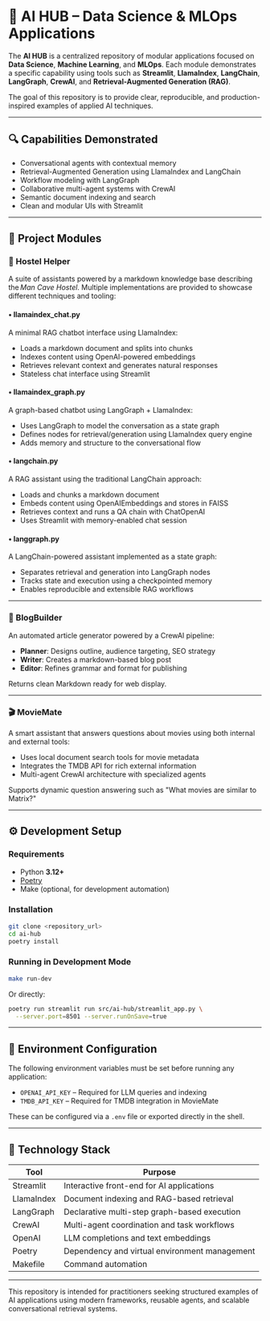 # 🚀 AI HUB – Data Science & MLOps Applications

The **AI HUB** is a centralized repository of modular applications focused on **Data Science**, **Machine Learning**, and **MLOps**. Each module demonstrates a specific capability using tools such as **Streamlit**, **LlamaIndex**, **LangChain**, **LangGraph**, **CrewAI**, and **Retrieval-Augmented Generation (RAG)**.

The goal of this repository is to provide clear, reproducible, and production-inspired examples of applied AI techniques.

---

## 🔍 Capabilities Demonstrated

- Conversational agents with contextual memory
- Retrieval-Augmented Generation using LlamaIndex and LangChain
- Workflow modeling with LangGraph
- Collaborative multi-agent systems with CrewAI
- Semantic document indexing and search
- Clean and modular UIs with Streamlit

---

## 📂 Project Modules

### 🤖 Hostel Helper
A suite of assistants powered by a markdown knowledge base describing the *Man Cave Hostel*. Multiple implementations are provided to showcase different techniques and tooling:

#### • llamaindex_chat.py
A minimal RAG chatbot interface using LlamaIndex:
- Loads a markdown document and splits into chunks
- Indexes content using OpenAI-powered embeddings
- Retrieves relevant context and generates natural responses
- Stateless chat interface using Streamlit

#### • llamaindex_graph.py
A graph-based chatbot using LangGraph + LlamaIndex:
- Uses LangGraph to model the conversation as a state graph
- Defines nodes for retrieval/generation using LlamaIndex query engine
- Adds memory and structure to the conversational flow

#### • langchain.py
A RAG assistant using the traditional LangChain approach:
- Loads and chunks a markdown document
- Embeds content using OpenAIEmbeddings and stores in FAISS
- Retrieves context and runs a QA chain with ChatOpenAI
- Uses Streamlit with memory-enabled chat session

#### • langgraph.py
A LangChain-powered assistant implemented as a state graph:
- Separates retrieval and generation into LangGraph nodes
- Tracks state and execution using a checkpointed memory
- Enables reproducible and extensible RAG workflows

---

### 📝 BlogBuilder
An automated article generator powered by a CrewAI pipeline:

- **Planner**: Designs outline, audience targeting, SEO strategy
- **Writer**: Creates a markdown-based blog post
- **Editor**: Refines grammar and format for publishing

Returns clean Markdown ready for web display.

---

### 🎬 MovieMate
A smart assistant that answers questions about movies using both internal and external tools:

- Uses local document search tools for movie metadata
- Integrates the TMDB API for rich external information
- Multi-agent CrewAI architecture with specialized agents

Supports dynamic question answering such as "What movies are similar to Matrix?"

---

## ⚙️ Development Setup

### Requirements
- Python **3.12+**
- [Poetry](https://python-poetry.org/docs/#installation)
- Make (optional, for development automation)

### Installation

```bash
git clone <repository_url>
cd ai-hub
poetry install
```

### Running in Development Mode

```bash
make run-dev
```

Or directly:

```bash
poetry run streamlit run src/ai-hub/streamlit_app.py \
  --server.port=8501 --server.runOnSave=true
```

---

## 🔐 Environment Configuration

The following environment variables must be set before running any application:

- `OPENAI_API_KEY` – Required for LLM queries and indexing
- `TMDB_API_KEY` – Required for TMDB integration in MovieMate

These can be configured via a `.env` file or exported directly in the shell.

---

## 🧰 Technology Stack

| Tool        | Purpose                                      |
|-------------|-----------------------------------------------|
| Streamlit   | Interactive front-end for AI applications     |
| LlamaIndex  | Document indexing and RAG-based retrieval     |
| LangGraph   | Declarative multi-step graph-based execution  |
| CrewAI      | Multi-agent coordination and task workflows   |
| OpenAI      | LLM completions and text embeddings            |
| Poetry      | Dependency and virtual environment management |
| Makefile    | Command automation                            |

---

This repository is intended for practitioners seeking structured examples of AI applications using modern frameworks, reusable agents, and scalable conversational retrieval systems.
